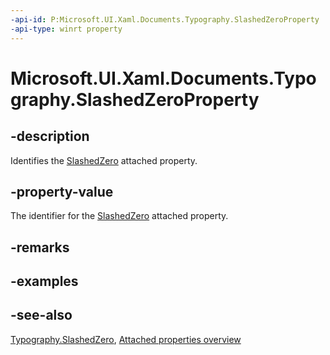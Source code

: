 ```yaml
---
-api-id: P:Microsoft.UI.Xaml.Documents.Typography.SlashedZeroProperty
-api-type: winrt property
---
```


<!-- Property syntax
public Windows.UI.Xaml.DependencyProperty SlashedZeroProperty { get; }
-->

# Microsoft.UI.Xaml.Documents.Typography.SlashedZeroProperty

## -description
Identifies the [SlashedZero](typography_slashedzero.md) attached property.

## -property-value
The identifier for the [SlashedZero](typography_slashedzero.md) attached property.

## -remarks

## -examples

## -see-also

[Typography.SlashedZero](typography_slashedzero.md), [Attached properties overview](/windows/uwp/xaml-platform/attached-properties-overview)
